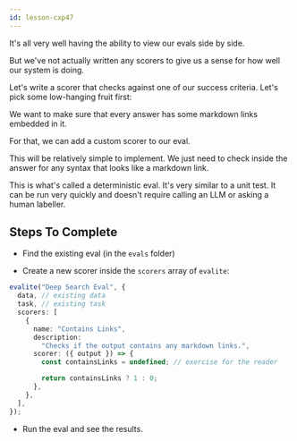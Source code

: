 ```yaml
---
id: lesson-cxp47
---
```


It's all very well having the ability to view our evals side by side.

But we've not actually written any scorers to give us a sense for how well our system is doing.

Let's write a scorer that checks against one of our success criteria. Let's pick some low-hanging fruit first:

We want to make sure that every answer has some markdown links embedded in it.

For that, we can add a custom scorer to our eval.

This will be relatively simple to implement. We just need to check inside the answer for any syntax that looks like a markdown link.

This is what's called a deterministic eval. It's very similar to a unit test. It can be run very quickly and doesn't require calling an LLM or asking a human labeller.

## Steps To Complete

- Find the existing eval (in the `evals` folder)

- Create a new scorer inside the `scorers` array of `evalite`:

```ts
evalite("Deep Search Eval", {
  data, // existing data
  task, // existing task
  scorers: [
    {
      name: "Contains Links",
      description:
        "Checks if the output contains any markdown links.",
      scorer: ({ output }) => {
        const containsLinks = undefined; // exercise for the reader

        return containsLinks ? 1 : 0;
      },
    },
  ],
});
```

- Run the eval and see the results.
